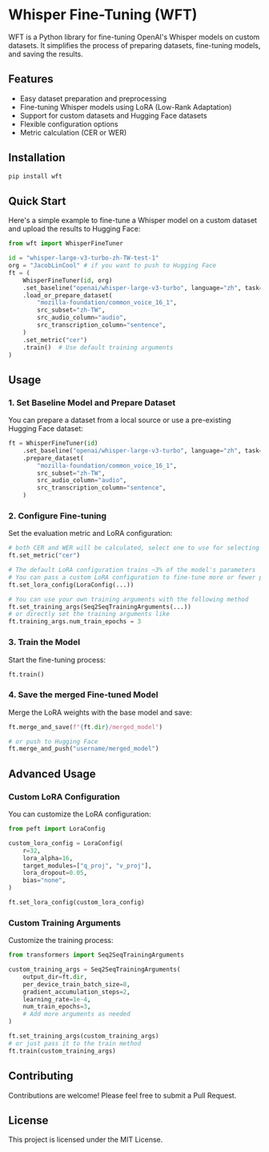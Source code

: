 # Whisper Fine-Tuning (WFT)

WFT is a Python library for fine-tuning OpenAI's Whisper models on custom datasets. It simplifies the process of preparing datasets, fine-tuning models, and saving the results.

## Features

- Easy dataset preparation and preprocessing
- Fine-tuning Whisper models using LoRA (Low-Rank Adaptation)
- Support for custom datasets and Hugging Face datasets
- Flexible configuration options
- Metric calculation (CER or WER)

## Installation

```bash
pip install wft
```

## Quick Start

Here's a simple example to fine-tune a Whisper model on a custom dataset and upload the results to Hugging Face:

```python
from wft import WhisperFineTuner

id = "whisper-large-v3-turbo-zh-TW-test-1"
org = "JacobLinCool" # if you want to push to Hugging Face
ft = (
    WhisperFineTuner(id, org)
    .set_baseline("openai/whisper-large-v3-turbo", language="zh", task="transcribe")
    .load_or_prepare_dataset(
        "mozilla-foundation/common_voice_16_1",
        src_subset="zh-TW",
        src_audio_column="audio",
        src_transcription_column="sentence",
    )
    .set_metric("cer")
    .train()  # Use default training arguments
)
```

## Usage

### 1. Set Baseline Model and Prepare Dataset

You can prepare a dataset from a local source or use a pre-existing Hugging Face dataset:

```python
ft = WhisperFineTuner(id)
    .set_baseline("openai/whisper-large-v3-turbo", language="zh", task="transcribe")
    .prepare_dataset(
        "mozilla-foundation/common_voice_16_1",
        src_subset="zh-TW",
        src_audio_column="audio",
        src_transcription_column="sentence",
    )
```

### 2. Configure Fine-tuning

Set the evaluation metric and LoRA configuration:

```python
# both CER and WER will be calculated, select one to use for selecting the best model
ft.set_metric("cer")

# The default LoRA configuration trains ~3% of the model's parameters
# You can pass a custom LoRA configuration to fine-tune more or fewer parameters
ft.set_lora_config(LoraConfig(...))

# You can use your own training arguments with the following method
ft.set_training_args(Seq2SeqTrainingArguments(...))
# or directly set the training arguments like
ft.training_args.num_train_epochs = 3
```

### 3. Train the Model

Start the fine-tuning process:

```python
ft.train()
```

### 4. Save the merged Fine-tuned Model

Merge the LoRA weights with the base model and save:

```python
ft.merge_and_save(f"{ft.dir}/merged_model")

# or push to Hugging Face
ft.merge_and_push("username/merged_model")
```

## Advanced Usage

### Custom LoRA Configuration

You can customize the LoRA configuration:

```python
from peft import LoraConfig

custom_lora_config = LoraConfig(
    r=32,
    lora_alpha=16,
    target_modules=["q_proj", "v_proj"],
    lora_dropout=0.05,
    bias="none",
)

ft.set_lora_config(custom_lora_config)
```

### Custom Training Arguments

Customize the training process:

```python
from transformers import Seq2SeqTrainingArguments

custom_training_args = Seq2SeqTrainingArguments(
    output_dir=ft.dir,
    per_device_train_batch_size=8,
    gradient_accumulation_steps=2,
    learning_rate=1e-4,
    num_train_epochs=3,
    # Add more arguments as needed
)

ft.set_training_args(custom_training_args)
# or just pass it to the train method
ft.train(custom_training_args)
```

## Contributing

Contributions are welcome! Please feel free to submit a Pull Request.

## License

This project is licensed under the MIT License.
